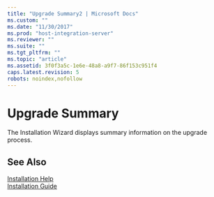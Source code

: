```yaml
---
title: "Upgrade Summary2 | Microsoft Docs"
ms.custom: ""
ms.date: "11/30/2017"
ms.prod: "host-integration-server"
ms.reviewer: ""
ms.suite: ""
ms.tgt_pltfrm: ""
ms.topic: "article"
ms.assetid: 3f0f3a5c-1e6e-48a8-a9f7-86f153c951f4
caps.latest.revision: 5
robots: noindex,nofollow
---
```

# Upgrade Summary
The Installation Wizard displays summary information on the upgrade process.  
  
## See Also  
 [Installation Help](../install-and-config-guides/installation-help2.md)   
 [Installation Guide](../install-and-config-guides/installation-guide1.md)